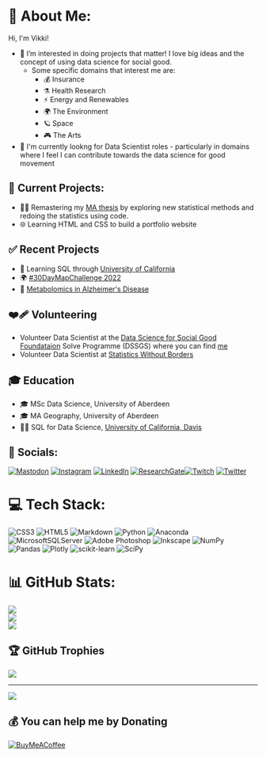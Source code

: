 # 💫 About Me:
Hi, I'm Vikki!
- 👀 I’m interested in doing projects that matter! I love big ideas and the concept of using data science for social good. 
  - Some specific domains that interest me are:
      - 💰 Insurance
      - ⚗️ Health Research
      - ⚡ Energy and Renewables
      - 🌍 The Environment
      - 🪐 Space
      - 🎮 The Arts
- 💼 I'm currently lookng for Data Scientist roles - particularly in domains where I feel I can contribute towards the data science for good movement

## 🚧 Current Projects:
- 👩‍💻 Remastering my [MA thesis](https://github.com/VikkiWalls/Remastered-MA-Geo-Diss) by exploring new statistical methods and redoing the statistics using code.
- 🌐 Learning HTML and CSS to build a portfolio website

## ✅ Recent Projects
- 💾 Learning SQL through [University of California](https://www.coursera.org/learn/sql-for-data-science/home/module/1)
- 🌍 [#30DayMapChallenge 2022](https://github.com/VikkiWalls/30-Day-Map-Challenge-2022#30-day-map-challenge-2022)
- 🔬 [Metabolomics in Alzheimer's Disease](https://github.com/VikkiWalls/Metabolomics-in-Alzheimer-s-Disease---An-Investigation-into-Conflicting-Methodologies-and-Results)

## ❤️‍🩹 Volunteering
- Volunteer Data Scientist at the [Data Science for Social Good Foundataion](http://www.datascienceforsocialgood.org/) Solve Programme (DSSGS) where you can find [me](https://solveforgood.org/user/8665)
- Volunteer Data Scientist at [Statistics Without Borders](https://www.statisticswithoutborders.org/)

## 🎓 Education
- 🎓 MSc Data Science, University of Aberdeen
- 🎓 MA Geography, University of Aberdeen
- 👩‍💻 SQL for Data Science, [University of California, Davis](https://www.coursera.org/learn/sql-for-data-science/home/module/1)

## 👋 Socials:
[![Mastodon](https://img.shields.io/badge/Mastodon-%239146FF.svg?logo=Mastodon&logoColor=white)](https://tech.lgbt/web/@DataScienceNot2) [![Instagram](https://img.shields.io/badge/Instagram-%23E4405F.svg?logo=Instagram&logoColor=white)](https://instagram.com/datasciencenot2) [![LinkedIn](https://img.shields.io/badge/LinkedIn-%230077B5.svg?logo=linkedin&logoColor=white)](https://www.linkedin.com/in/victoriajswalls/) [![ResearchGate](https://img.shields.io/badge/ResearchGate-%9cf.svg?logo=ResearchGate&logoColor=white)](https://www.researchgate.net/profile/Victoria-Walls-2)[![Twitch](https://img.shields.io/badge/Twitch-%239146FF.svg?logo=Twitch&logoColor=white)](https://twitch.tv/datasciencenot2) [![Twitter](https://img.shields.io/badge/Twitter-%231DA1F2.svg?logo=Twitter&logoColor=white)](https://twitter.com/@DataScienceNot2) 

# 💻 Tech Stack:
![CSS3](https://img.shields.io/badge/css3-%231572B6.svg?style=for-the-badge&logo=css3&logoColor=white) ![HTML5](https://img.shields.io/badge/html5-%23E34F26.svg?style=for-the-badge&logo=html5&logoColor=white) ![Markdown](https://img.shields.io/badge/markdown-%23000000.svg?style=for-the-badge&logo=markdown&logoColor=white) ![Python](https://img.shields.io/badge/python-3670A0?style=for-the-badge&logo=python&logoColor=ffdd54) ![Anaconda](https://img.shields.io/badge/Anaconda-%2344A833.svg?style=for-the-badge&logo=anaconda&logoColor=white) ![MicrosoftSQLServer](https://img.shields.io/badge/Microsoft%20SQL%20Sever-CC2927?style=for-the-badge&logo=microsoft%20sql%20server&logoColor=white) ![Adobe Photoshop](https://img.shields.io/badge/adobephotoshop-%2331A8FF.svg?style=for-the-badge&logo=adobephotoshop&logoColor=white) ![Inkscape](https://img.shields.io/badge/Inkscape-e0e0e0?style=for-the-badge&logo=inkscape&logoColor=080A13) ![NumPy](https://img.shields.io/badge/numpy-%23013243.svg?style=for-the-badge&logo=numpy&logoColor=white) ![Pandas](https://img.shields.io/badge/pandas-%23150458.svg?style=for-the-badge&logo=pandas&logoColor=white) ![Plotly](https://img.shields.io/badge/Plotly-%233F4F75.svg?style=for-the-badge&logo=plotly&logoColor=white) ![scikit-learn](https://img.shields.io/badge/scikit--learn-%23F7931E.svg?style=for-the-badge&logo=scikit-learn&logoColor=white) ![SciPy](https://img.shields.io/badge/SciPy-%230C55A5.svg?style=for-the-badge&logo=scipy&logoColor=%white)
# 📊 GitHub Stats:
![](https://github-readme-stats.vercel.app/api?username=VikkiWalls&theme=maroongold&hide_border=true&include_all_commits=true&count_private=true)<br/>
![](https://github-readme-streak-stats.herokuapp.com/?user=VikkiWalls&theme=maroongold&hide_border=true)<br/>
![](https://github-readme-stats.vercel.app/api/top-langs/?username=VikkiWalls&theme=maroongold&hide_border=true&include_all_commits=true&count_private=true&layout=compact)

## 🏆 GitHub Trophies
![](https://github-profile-trophy.vercel.app/?username=VikkiWalls&theme=radical&no-frame=true&no-bg=true&margin-w=4)

---
[![](https://visitcount.itsvg.in/api?id=VikkiWalls&icon=5&color=6)](https://visitcount.itsvg.in)

  ## 💰 You can help me by Donating
  [![BuyMeACoffee](https://img.shields.io/badge/Buy%20Me%20a%20Coffee-ffdd00?style=for-the-badge&logo=buy-me-a-coffee&logoColor=black)](https://www.buymeacoffee.com/DataScienceNot2) 
